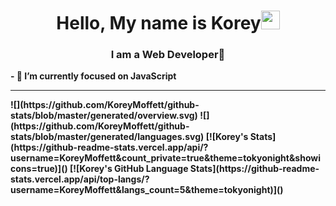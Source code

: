 <h1 align="center"> Hello, My name is Korey<img src="https://raw.githubusercontent.com/MartinHeinz/MartinHeinz/master/wave.gif" width="30px"></h1>
<h3 align="center"><b>
I am a Web Developer<b>🚀</h3>
  - 🔭 I’m currently focused on JavaScript
<hr>
![](https://github.com/KoreyMoffett/github-stats/blob/master/generated/overview.svg)
![](https://github.com/KoreyMoffett/github-stats/blob/master/generated/languages.svg)
[![Korey's Stats](https://github-readme-stats.vercel.app/api/?username=KoreyMoffett&count_private=true&theme=tokyonight&showicons=true)]()
[![Korey's GitHub Language Stats](https://github-readme-stats.vercel.app/api/top-langs/?username=KoreyMoffett&langs_count=5&theme=tokyonight)]()
